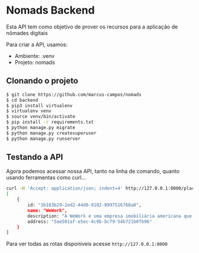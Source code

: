 # Nomads Backend

Esta API tem como objetivo de prover os recursos para a aplicação de nômades digitais

Para criar a API, usamos:

* Ambiente: .venv
* Projeto: nomads

## Clonando o projeto

```bash
$ git clone https://github.com/marcus-campos/nomads
$ cd backend
$ pip3 install virtualenv
$ virtualenv venv
$ source venv/bin/activate
$ pip install -r requirements.txt
$ python manage.py migrate
$ python manage.py createsuperuser
$ python manage.py runserver
```

## Testando a API

Agora podemos acessar nossa API, tanto na linha de comando, quanto usando ferramentas como curl...

```bash
curl -H 'Accept: application/json; indent=4' http://127.0.0.1:8000/places/
[
    {
        id: "3b183b29-2ed2-44d0-9102-8997516768a0",
        name: "WeWork",
        description: "A WeWork é uma empresa imobiliária americana que fornece espaços de trabalho compartilhados para startups de tecnologia e serviços para outras empresas.",
        address: "5ae501af-e5ec-4c9b-bcf9-54b721b0fb96"
    }
]
```

Para ver todas as rotas disponíveis acesse `http://127.0.0.1:8000`